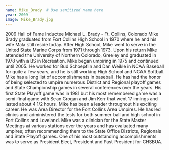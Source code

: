```yaml
---
name: Mike_Brady  # Use sanitized name here
year: 2009
image: Mike_Brady.jpg
---
```


2009 Hall of Fame Inductee Michael L. Brady - Ft. Collins, Colorado
Mike Brady graduated from Fort Collins High School in 1970 where he and his wife Mala still reside
today. After High School, Mike went to serve in the United State Marine Corps from 1971 through 1973.
Upon his return Mike attended the University of Northern Colorado, Greeley and graduated in 1978 with
a BS in Recreation.
Mike began umpiring in 1975 and continued until 2005. He worked for Bud Schoepflin and Dan Weikle in
NCAA Baseball for quite a few years, and he is still working High School and NCAA Softball. Mike has a
long list of accomplishments in baseball. He has had the honor of being selected to umpire numerous
District and Regional playoff games and State Championship games in several conferences over the
years. His first State Playoff game was in 1981 but his most remembered game was a semi-final game
with Sean Grogan and Jim Kerr that went 17 innings and lasted about 4 1/2 hours.
Mike has been a leader throughout his exciting career. He was Area Director for the Fort Collins Area
Umpires. He has led clinics and administered the tests for both summer ball and high school in Fort
Collins and Loveland. Mike was a clinician for the State Master Meetings at various stations over the
years and has evaluated many umpires; often recommending them to the State Office Districts,
Regionals and State Playoff games. One of his most outstanding accomplishments was to serve as
President Elect, President and Past President for CHSBUA.